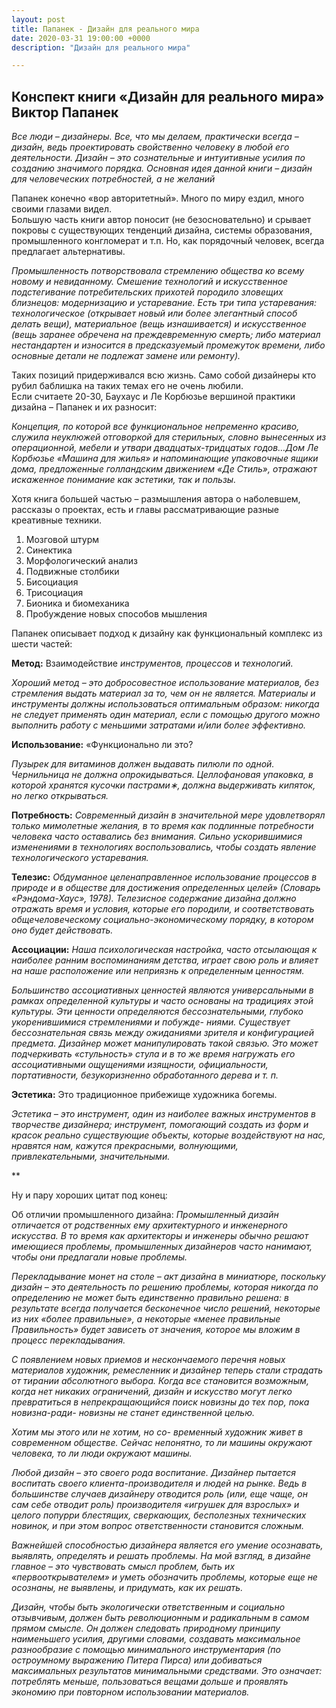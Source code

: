 ```yaml
---
layout: post
title: Папанек - Дизайн для реального мира
date: 2020-03-31 19:00:00 +0000
description: "Дизайн для реального мира"

---
```

## Конспект книги «Дизайн для реального мира» Виктор Папанек

*Все люди – дизайнеры. Все, что мы делаем, практически всегда – дизайн, ведь проектировать свойственно человеку в любой его деятельности.*
*Дизайн – это сознательные и интуитивные усилия по созданию значимого порядка.*
*Основная идея данной книги – дизайн для человеческих потребностей, а не желаний*

Папанек конечно «вор авторитетный». Много по миру ездил, много своими глазами видел.  
Большую часть книги автор поносит (не безосновательно) и срывает покровы с существующих тенденций дизайна, системы образования, промышленного конгломерат и т.п. Но, как порядочный человек, всегда предлагает альтернативы.

*Промышленность потворствовала стремлению общества ко всему новому и невиданному. Смешение технологий и искусственное подстегивание потребительских прихотей породило зловещих близнецов: модернизацию и устаревание. Есть три типа устаревания: технологическое (открывает новый или более элегантный способ делать вещи), материальное (вещь изнашивается) и искусственное (вещь заранее обречена на преждевременную смерть; либо материал нестандартен и износится в предсказуемый промежуток времени, либо основные детали не подлежат замене или ремонту).*

Таких позиций придерживался всю жизнь. Само собой дизайнеры кто рубил баблишка на таких темах его не очень любили.  
Если считаете 20-30, Баухаус и Ле Корбюзье вершиной практики дизайна – Папанек и их разносит:  

*Концепция, по которой все _функциональное_ непременно _красиво,_ служила неуклюжей отговоркой для стерильных, словно вынесенных из операционной, мебели и утвари двадцатых-тридцатых годов…Дом Ле Корбюзье «Машина для жилья» и напоминающие упаковочные ящики дома, предложенные голландским движением «Де Стиль», отражают искаженное понимание как эстетики, так и пользы.*

Хотя книга большей частью – размышления автора о наболевшем, рассказы о проектах, есть и главы рассматривающие разные креативные техники.  
1. Мозговой штурм
2. Синектика
3. Морфологический анализ
4. Подвижные столбики
5. Бисоциация
6. Трисоциация
7. Бионика и биомеханика
8. Пробуждение новых способов мышления

Папанек описывает подход к дизайну как функциональный комплекс из шести частей:   

**Метод:** Взаимодействие _инструментов, процессов_ и _технологий._

*Хороший метод – это добросовестное использование материалов, без стремления выдать материал за то, чем он не является. Материалы и инструменты должны использоваться оптимальным образом: никогда не следует применять один материал, если с помощью другого можно выполнить работу с меньшими затратами и/или более эффективно.*

**Использование:** «Функционально ли это?

*Пузырек для витаминов должен выдавать пилюли по одной. Чернильница не должна опрокидываться. Целлофановая упаковка, в которой хранятся кусочки пастрами∗, должна выдерживать кипяток, но легко открываться.*

**Потребность:** 
*Современный дизайн в значительной мере удовлетворял только мимолетные желания, в то время как подлинные потребности человека часто оставались без внимания. Сильно ускорившимися изменениями в технологиях воспользовались, чтобы создать явление технологического устаревания.*

**Телезис:**
*Обдуманное целенаправленное использование процессов в природе и в обществе для достижения определенных целей» (Словарь «Рэндома-Хаус», 1978). Телезисное содержание дизайна должно отражать время и условия, которые его породили, и соответствовать общечеловеческому социально-экономическому порядку, в котором оно будет действовать.*

**Ассоциации:**
*Наша психологическая настройка, часто отсылающая к наиболее ранним воспоминаниям детства, играет свою роль и влияет на наше расположение или неприязнь к определенным ценностям.*

*Большинство ассоциативных ценностей являются универсальными в рамках определенной культуры и часто основаны на традициях этой культуры. Эти ценности определяются бессознательными, глубоко укоренившимися стремлениями и побужде- ниями. Существует бессознательная связь между ожиданиями зрителя и конфигурацией предмета. Дизайнер может манипулировать такой связью. Это может подчеркивать «стульность» стула и в то же время нагружать его ассоциативными ощущениями изящности, официальности, портативности, безукоризненно обработанного дерева и т. п.*

**Эстетика:** Это традиционное прибежище художника богемы.

*Эстетика – это инструмент, один из наиболее важных инструментов в творчестве дизайнера; инструмент, помогающий создать из форм и красок реально существующие объекты, которые воздействуют на нас, нравятся нам, кажутся прекрасными, волнующими, привлекательными, значительными.*

** 

Ну и пару хороших цитат под конец:

Об отличии промышленного дизайна:
*Промышленный дизайн отличается от родственных ему архитектурного и инженерного искусства. В то время как архитекторы и инженеры обычно решают имеющиеся проблемы, промышленных дизайнеров часто нанимают, чтобы они предлагали новые проблемы.*

*Перекладывание монет на столе – акт дизайна в миниатюре, поскольку дизайн – это деятельность по решению проблемы, которая никогда по определению не может быть единственно правильно решена: в результате всегда получается бесконечное число решений, некоторые из них «более правильные», а некоторые «менее правильные
Правильность» будет зависеть от значения, которое мы вложим в процесс перекладывания.*

*С появлением новых приемов и нескончаемого перечня новых материалов художник, ремесленник и дизайнер теперь стали страдать от тирании абсолютного выбора. Когда все становится возможным, когда нет никаких ограничений, дизайн и искусство могут легко превратиться в непрекращающийся поиск новизны до тех пор, пока новизна-ради- новизны не станет единственной целью.*

*Хотим мы этого или не хотим, но со- временный художник живет в современном обществе. Сейчас непонятно, то ли машины окружают человека, то ли люди окружают машины.*

*Любой дизайн – это своего рода воспитание. Дизайнер пытается воспитать своего клиента-производителя и людей на рынке. Ведь в большинстве случаев дизайнеру отводится роль (или, еще чаще, он сам себе отводит роль) производителя «игрушек для взрослых» и целого попурри блестящих, сверкающих, бесполезных технических новинок, и при этом вопрос ответственности становится сложным.*

*Важнейшей способностью дизайнера является его умение осознавать, выявлять, определять и решать проблемы. На мой взгляд, в дизайне главное – это чувствовать смысл проблем, быть их «первооткрывателем» и уметь обозначить проблемы, которые еще не осознаны, не выявлены, и придумать, как их решать.*

*Дизайн, чтобы быть экологически ответственным и социально отзывчивым, должен быть революционным и радикальным в самом прямом смысле. Он должен следовать природному принципу наименьшего усилия, другими словами, создавать максимальное разнообразие с помощью минимального инструментария (по остроумному выражению Питера Пирса) или добиваться максимальных результатов минимальными средствами. Это означает: потреблять меньше, пользоваться вещами дольше и проявлять экономию при повторном использовании материалов.*
